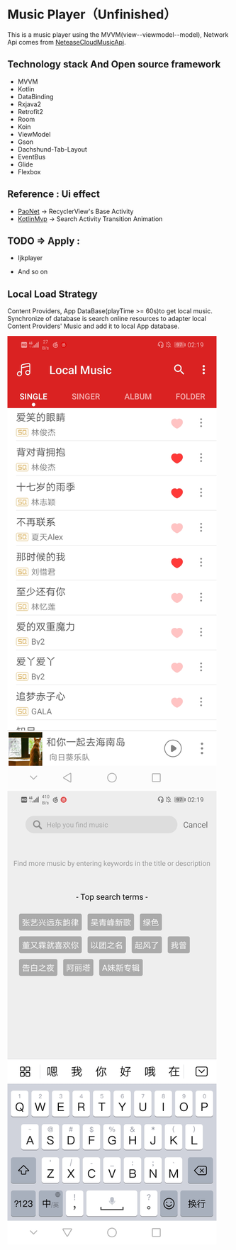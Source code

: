 # Music Player（Unfinished）
This is a music player using the MVVM(view--viewmodel--model), Network Api comes from [NeteaseCloudMusicApi](https://binaryify.github.io/NeteaseCloudMusicApi/#/?id=neteasecloudmusicapi).

## Technology stack And Open source framework

* MVVM
* Kotlin
* DataBinding
* Rxjava2
* Retrofit2
* Room
* Koin
* ViewModel
* Gson
* Dachshund-Tab-Layout
* EventBus
* Glide
* Flexbox

## Reference : Ui effect
* [PaoNet](https://github.com/ditclear/PaoNet) -> RecyclerView's Base Activity
* [KotlinMvp](https://github.com/git-xuhao/KotlinMvp) -> Search Activity Transition Animation

## TODO => Apply : 
* Ijkplayer

* And so on

## Local Load Strategy
Content Providers, App DataBase(playTime >= 60s)to get local music. 
Synchronize of database is search online resources to adapter local Content Providers' Music and add it to local App database.

<img src="display/demo1.jpg">
<img src="display/demo2.jpg">
